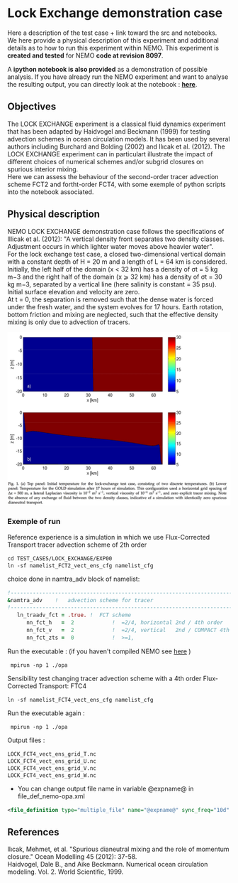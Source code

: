 # Lock Exchange demonstration case
Here a description of the test case + link toward the src and notebooks. 
<br>
We here provide a physical description of this experiment and additional details as to how to run this experiment within NEMO. This experiment is **created and tested** for NEMO **code at revision 8097**. 

A **ipython notebook is also provided** as a demonstration of possible analysis. If you have already run the NEMO experiment and want to analyse the resulting output, you can directly look at the notebook : **[here](https://github.com/lesommer/unofficial-nemo-test-cases-repository/blob/master/lock-exchange/notebook/lock-notebook.ipynb)**.

## Objectives
The LOCK EXCHANGE experiment is a classical fluid dynamics experiment that has been adapted by Haidvogel and Beckmann (1999) for testing advection schemes in ocean circulation models. It has been used by several authors including Burchard and Bolding (2002) and Ilıcak et al. (2012). The LOCK EXCHANGE experiment can in particulart illustrate the impact of different choices of numerical schemes and/or subgrid closures on spurious interior mixing. <br>
Here we can assess the behaviour of the second-order tracer advection scheme FCT2 and fortht-order FCT4, with some exemple of python scripts into the notebook associated.


## Physical description
NEMO LOCK EXCHANGE demonstration case follows the specifications of Illicak et al. (2012): 
"A vertical density front separates two density classes. Adjustment occurs in which lighter water moves above heavier water". <br>
For the lock exchange test case, a closed two-dimensional vertical domain with a constant depth of H = 20 m and a length of L = 64 km is considered. Initially, the left half of the domain (x < 32 km) has a density of σt = 5 kg m−3 and the right half of the domain (x ⩾ 32 km) has a density of σt = 30 kg m−3, separated by a vertical line (here salinity is constant = 35 psu). Initial surface elevation and velocity are zero.<br>
At t = 0, the separation is removed such that the dense water is forced under the fresh water, and the system evolves for 17 hours. Earth rotation, bottom friction and mixing are neglected, such that the effective density mixing is only due to advection of tracers.  <br>

 <img src="./figures/start-lock-exchange.001.jpeg"><br>
 

### Exemple of run

Reference experience is a simulation in which we use Flux-Corrected Transport tracer advection scheme of 2th order  

```
cd TEST_CASES/LOCK_EXCHANGE/EXP00
ln -sf namelist_FCT2_vect_ens_cfg namelist_cfg
```
choice done in namtra_adv block of namelist: 

~~~fortran
!-----------------------------------------------------------------------
&namtra_adv    !   advection scheme for tracer
!-----------------------------------------------------------------------
   ln_traadv_fct = .true. !  FCT scheme
      nn_fct_h   =  2            !  =2/4, horizontal 2nd / 4th order
      nn_fct_v   =  2            !  =2/4, vertical   2nd / COMPACT 4th order
      nn_fct_zts =  0            !  >=1, 
~~~

Run the executable : (if you haven't compiled NEMO see [here](https://github.com/sflavoni/NEMO-test-cases) )

``` 
 mpirun -np 1 ./opa 
```

Sensibility test changing tracer advection scheme with a 4th order Flux-Corrected Transport: FTC4

```
ln -sf namelist_FCT4_vect_ens_cfg namelist_cfg
```

Run the executable again : 

``` 
 mpirun -np 1 ./opa 
```

Output files : <br>

~~~
LOCK_FCT4_vect_ens_grid_T.nc
LOCK_FCT4_vect_ens_grid_U.nc
LOCK_FCT4_vect_ens_grid_V.nc
LOCK_FCT4_vect_ens_grid_W.nc
~~~

* You can change output file name  in variable @expname@ in file\_def\_nemo-opa.xml

~~~xml
<file_definition type="multiple_file" name="@expname@" sync_freq="10d" min_digits="4">
~~~

## References

Ilıcak, Mehmet, et al. "Spurious dianeutral mixing and the role of momentum closure." Ocean Modelling 45 (2012): 37-58.<br>
Haidvogel, Dale B., and Aike Beckmann. Numerical ocean circulation modeling. Vol. 2. World Scientific, 1999. <br>


